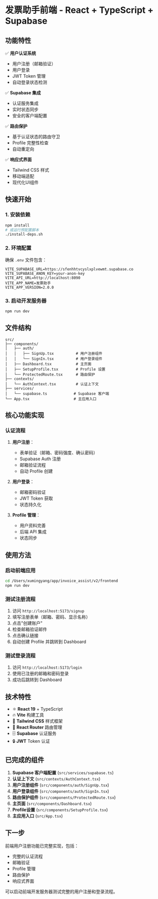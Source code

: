 # 发票助手前端 - React + TypeScript + Supabase

## 功能特性

✅ **用户认证系统**
- 用户注册（邮箱验证）
- 用户登录
- JWT Token 管理
- 自动登录状态检测

✅ **Supabase 集成**
- 认证服务集成
- 实时状态同步
- 安全的客户端配置

✅ **路由保护**
- 基于认证状态的路由守卫
- Profile 完整性检查
- 自动重定向

✅ **响应式界面**
- Tailwind CSS 样式
- 移动端适配
- 现代化UI组件

## 快速开始

### 1. 安装依赖
```bash
npm install
# 或运行预配置脚本
./install-deps.sh
```

### 2. 环境配置
确保 `.env` 文件包含：
```env
VITE_SUPABASE_URL=https://sfenhhtvcyslxplvewmt.supabase.co
VITE_SUPABASE_ANON_KEY=your-anon-key
VITE_API_URL=http://localhost:8090
VITE_APP_NAME=发票助手
VITE_APP_VERSION=2.0.0
```

### 3. 启动开发服务器
```bash
npm run dev
```

## 文件结构

```
src/
├── components/
│   ├── auth/
│   │   ├── SignUp.tsx          # 用户注册组件
│   │   └── SignIn.tsx          # 用户登录组件
│   ├── Dashboard.tsx           # 主页面
│   ├── SetupProfile.tsx        # Profile 设置
│   └── ProtectedRoute.tsx      # 路由保护
├── contexts/
│   └── AuthContext.tsx         # 认证上下文
├── services/
│   └── supabase.ts            # Supabase 客户端
└── App.tsx                    # 主应用入口
```

## 核心功能实现

### 认证流程

1. **用户注册**：
   - 表单验证（邮箱、密码强度、确认密码）
   - Supabase Auth 注册
   - 邮箱验证流程
   - 自动 Profile 创建

2. **用户登录**：
   - 邮箱密码验证
   - JWT Token 获取
   - 状态持久化

3. **Profile 管理**：
   - 用户资料完善
   - 后端 API 集成
   - 状态同步

## 使用方法

### 启动前端应用
```bash
cd /Users/xumingyang/app/invoice_assist/v2/frontend
npm run dev
```

### 测试注册流程
1. 访问 `http://localhost:5173/signup`
2. 填写注册表单（邮箱、密码、显示名称）
3. 点击"创建账户"
4. 检查邮箱验证邮件
5. 点击确认链接
6. 自动创建 Profile 并跳转到 Dashboard

### 测试登录流程
1. 访问 `http://localhost:5173/login`
2. 使用已注册的邮箱和密码登录
3. 成功后跳转到 Dashboard

## 技术特性

- ⚛️ **React 19** + TypeScript
- 🔥 **Vite** 构建工具
- 🎨 **Tailwind CSS** 样式框架
- 🔄 **React Router** 路由管理
- 🗄️ **Supabase** 认证服务
- 🔒 **JWT** Token 认证

## 已完成的组件

1. **Supabase 客户端配置** (`src/services/supabase.ts`)
2. **认证上下文** (`src/contexts/AuthContext.tsx`) 
3. **用户注册组件** (`src/components/auth/SignUp.tsx`)
4. **用户登录组件** (`src/components/auth/SignIn.tsx`)
5. **路由保护组件** (`src/components/ProtectedRoute.tsx`)
6. **主页面** (`src/components/Dashboard.tsx`)
7. **Profile设置** (`src/components/SetupProfile.tsx`)
8. **主应用入口** (`src/App.tsx`)

## 下一步

前端用户注册功能已完整实现，包括：
- 完整的认证流程
- 邮箱验证
- Profile 管理
- 路由保护
- 响应式界面

可以启动前端开发服务器测试完整的用户注册和登录流程。